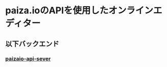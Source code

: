 # paiza.ioのAPIを使用したオンラインエディター

## 以下バックエンド
### [paizaio-api-sever](https://github.com/ayuayuyu/paizaio-api-sever)
